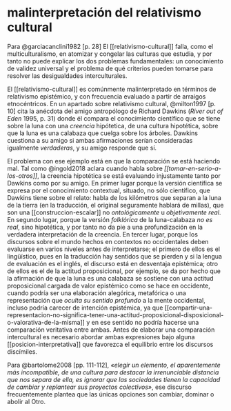 # malinterpretación del relativismo cultural
Para @garciacanclini1982 [p. 28] El [[relativismo-cultural]] falla, como el multiculturalismo, en atomizar y congelar las culturas que estudia, y por tanto no puede explicar los dos problemas fundamentales: un conocimiento de validez universal y el problema de qué criterios pueden tomarse para resolver las desigualdades interculturales.

El [[relativismo-cultural]] es comúnmente malinterpretado en términos de relativismo epistémico, y con frecuencia evaluado a partir de arraigos etnocéntricos. En un apartado sobre relativismo cultural, @milton1997 [p. 10] cita la anécdota del amigo antropólogo de Richard Dawkins (*River out of Eden* 1995, p. 31) donde él compara el conocimiento científico que se tiene sobre la luna con una *creencia* hipótetica, de una cultura hipotética, sobre que la luna es una calabaza que cuelga sobre los árboles. Dawkins cuestiona a su amigo si ambas afirmaciones serían consideradas igualmente *verdaderas*, y su amigo responde que sí.

El problema con ese ejemplo está en que la comparación se está haciendo mal. Tal como @ingold2018 aclara cuando habla sobre *[[tomar-en-serio-a-los-otros]]*, la creencia hipotética se está evaluando injustamente tanto por Dawkins como por su amigo. En primer lugar porque la versión científica se expresa por el conocimiento contextual, situado, no sólo científico, que Dawkins tiene sobre el relato: habla de los kilómetros que separan a la luna de la tierra (en la traducción, el original seguramente hablará de millas), que son una [[construccion-escalar]] no *ontológicamente* u *objetivamente real*. En segundo lugar, porque la versión *folklórica* de la luna-calabaza  *no es real*, sino hipotética, y por tanto no da pie a una profundización en la verdadera interpretación de la creencia. En tercer lugar, porque los discursos sobre el mundo hechos en contextos no occidentales deben evaluarse en varios niveles antes de interpretarse; el primero de ellos es el lingüístico, pues en la traducción hay sentidos que se pierden y si la lengua de evaluación es el inglés, el discurso está en desventaja epistémica; otro de ellos es el de la actitud proposicional, por ejemplo, se da por hecho que la afirmación de que la luna es una calabaza se sostiene con una actitud proposicional cargada de valor epistémico como se hace en occidente, cuando podría ser una elaboración alegórica, metafórica o una representación que *oculta su sentido profundo* a la mente occidental, incluso podría carecer de intención epistémica, ya que [[compartir-una-representacion-no-significa-tener-una-actitud-proposicional-disposicional-o-valorativa-de-la-misma]] y en ese sentido no podría hacerse una comparación veritativa entre ambas. Antes de elaborar una comparación intercultural es necesario abordar ambas expresiones bajo alguna [[posicion-interpretativa]] que favorezca el equilibrio entre los discursos discímiles.

Para @bartolome2008 [pp. 111-112], *«elegir un elemento, el aparentemente más incompatible, de una cultura para destacar la irrenunciable distancia que nos separa de ella, es ignorar que las sociedades tienen la capacidad de cambiar y replantear sus proyectos colectivos»*, ese discurso frecuentemente plantea que las únicas opciones son cambiar, dominar o abolir al Otro.
